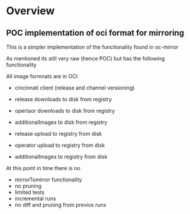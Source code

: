 # Overview

## POC implementation of oci format for mirroring

This is a simpler implementation of the functionality found in oc-mirror

As mentioned its still very raw (hence POC) but has the following functionality

All image formnats are in OCI

- cincinnati client (release and channel versioning)
- release downloads to disk from registry
- opertaor downloads to disk from registry
- additionalImages to disk from registry

- release upload to registry from disk
- operator upload to registry from disk
- additionalImages to registry from disk

At this point in time there is no 
- mirrorTomirror functionality
- no pruning
- limited tests
- incremental runs 
- no diff and pruning from previos runs

